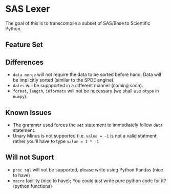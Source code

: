 SAS Lexer
=========

The goal of this is to transcompile a subset of SAS/Base to Scientific Python.

Feature Set
-----------



Differences
-----------

* `data merge` will not require the data to be sorted before hand. Data will be implicitly sorted
  (similar to the SPDE engine).
* `dates` will be suppported in a different manner (coming soon).
* `format`, `length`, `informats` will not be necessary (we shall use `dtype` in `numpy`).


Known Issues
------------

*  The grammar used forces the `set` statement to immediately follow `data` statement.
*  Unary Minus is not supported (i.e. `value = -1` is not a valid statment, rather you'll have to type `value = 1 * -1`

Will not Suport
---------------

* `proc sql` will not be supported, please write using Python Pandas (nice to have)
* `macro` facility (nice to have); You could just write pure python code for it? (python functions)

